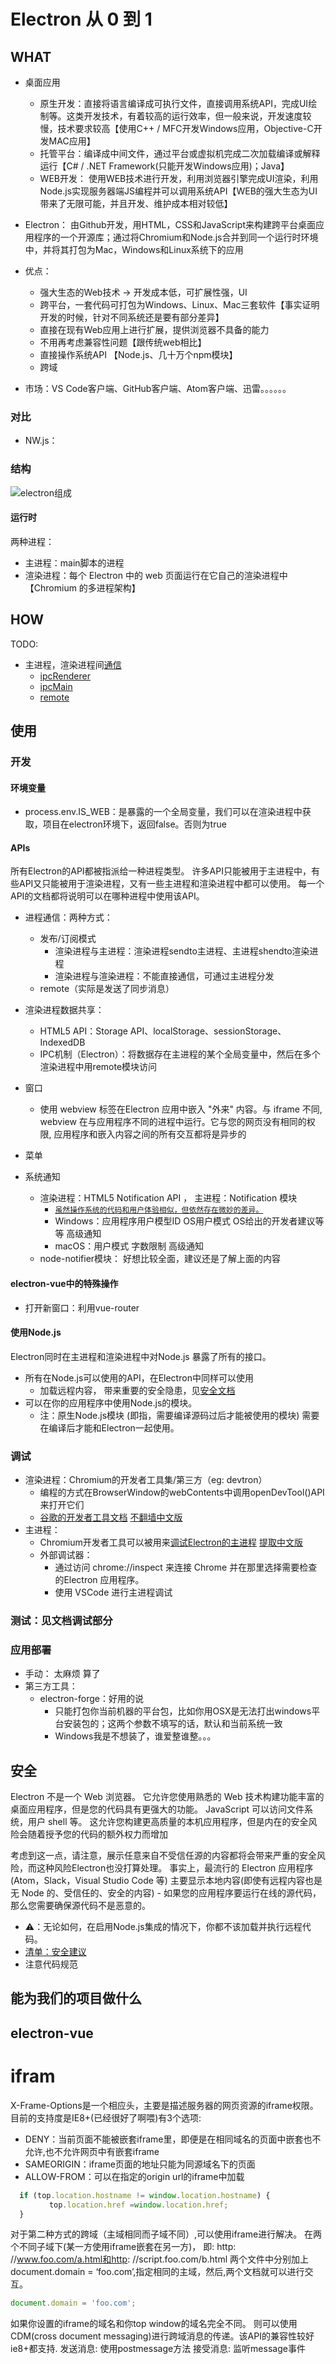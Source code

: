 # Electron 从 0 到 1

## WHAT
  * 桌面应用
    * 原生开发：直接将语言编译成可执行文件，直接调用系统API，完成UI绘制等。这类开发技术，有着较高的运行效率，但一般来说，开发速度较慢，技术要求较高【使用C++ / MFC开发Windows应用，Objective-C开发MAC应用】
    * 托管平台：编译成中间文件，通过平台或虚拟机完成二次加载编译或解释运行【C# / .NET Framework(只能开发Windows应用)；Java】
    * WEB开发： 使用WEB技术进行开发，利用浏览器引擎完成UI渲染，利用Node.js实现服务器端JS编程并可以调用系统API【WEB的强大生态为UI带来了无限可能，并且开发、维护成本相对较低】
  * Electron： 由Github开发，用HTML，CSS和JavaScript来构建跨平台桌面应用程序的一个开源库；通过将Chromium和Node.js合并到同一个运行时环境中，并将其打包为Mac，Windows和Linux系统下的应用

  * 优点：
    * 强大生态的Web技术 -> 开发成本低，可扩展性强，UI
    * 跨平台，一套代码可打包为Windows、Linux、Mac三套软件【事实证明开发的时候，针对不同系统还是要有部分差异】
    * 直接在现有Web应用上进行扩展，提供浏览器不具备的能力
    * 不用再考虑兼容性问题【跟传统web相比】
    * 直接操作系统API 【Node.js、几十万个npm模块】
    * 跨域

  * 市场：VS Code客户端、GitHub客户端、Atom客户端、迅雷。。。。。。

### 对比
* NW.js：

### 结构
  ![electron组成](../img/other/electron1.png)

#### 运行时
两种进程：
  * 主进程：main脚本的进程
  * 渲染进程：每个 Electron 中的 web 页面运行在它自己的渲染进程中 【Chromium 的多进程架构】


## HOW

TODO: 
* 主进程，渲染进程间[通信](https://electronjs.org/docs/faq#how-to-share-data-between-web-pages)
    * [ipcRenderer](https://electronjs.org/docs/api/ipc-renderer)
    * [ipcMain](https://electronjs.org/docs/api/ipc-main)
    * [remote](https://electronjs.org/docs/api/remote)

## 使用
### 开发

#### 环境变量
* process.env.IS_WEB：是暴露的一个全局变量，我们可以在渲染进程中获取，项目在electron环境下，返回false。否则为true

#### APIs

所有Electron的API都被指派给一种进程类型。 许多API只能被用于主进程中，有些API又只能被用于渲染进程，又有一些主进程和渲染进程中都可以使用。 每一个API的文档都将说明可以在哪种进程中使用该API。

* 进程通信：两种方式：
  * 发布/订阅模式
    * 渲染进程与主进程：渲染进程sendto主进程、主进程shendto渲染进程
    * 渲染进程与渲染进程：不能直接通信，可通过主进程分发
  * remote（实际是发送了同步消息）

* 渲染进程数据共享：
  * HTML5 API：Storage API、localStorage、sessionStorage、IndexedDB
  * IPC机制（Electron）：将数据存在主进程的某个全局变量中，然后在多个渲染进程中用remote模块访问

* 窗口
  * 使用 webview 标签在Electron 应用中嵌入 "外来" 内容。与 iframe 不同, webview 在与应用程序不同的进程中运行。它与您的网页没有相同的权限, 应用程序和嵌入内容之间的所有交互都将是异步的

* 菜单

* 系统通知
  * 渲染进程：HTML5 Notification API ， 主进程：Notification 模块
    * [`虽然操作系统的代码和用户体验相似，但依然存在微妙的差异。`](https://electronjs.org/docs/tutorial/notifications)
    * Windows：应用程序用户模型ID OS用户模式 OS给出的开发者建议等等 高级通知
    * macOS：用户模式 字数限制 高级通知
  * node-notifier模块： 好想比较全面，建议还是了解上面的内容

#### electron-vue中的特殊操作
* 打开新窗口：利用vue-router

#### 使用Node.js
Electron同时在主进程和渲染进程中对Node.js 暴露了所有的接口。
  * 所有在Node.js可以使用的API，在Electron中同样可以使用
    * 加载远程内容， 带来重要的安全隐患，见[安全文档](https://electronjs.org/docs/tutorial/security)
  * 可以在你的应用程序中使用Node.js的模块。
    * 注：原生Node.js模块 (即指，需要编译源码过后才能被使用的模块) 需要在编译后才能和Electron一起使用。




### 调试
* 渲染进程：Chromium的开发者工具集/第三方（eg: devtron）
  * 编程的方式在BrowserWindow的webContents中调用openDevTool()API来打开它们
  * [谷歌的开发者工具文档](https://developer.chrome.com/devtools) [不翻墙中文版](https://www.html.cn/doc/chrome-devtools/settings/)
* 主进程：
  * Chromium开发者工具可以被用来[调试Electron的主进程](https://nodejs.org/en/docs/guides/debugging-getting-started/) [提取中文版](https://electronjs.org/docs/tutorial/debugging-main-process)
  * 外部调试器：
    * 通过访问 chrome://inspect 来连接 Chrome 并在那里选择需要检查的Electron 应用程序。
    * 使用 VSCode 进行主进程调试

### 测试：见文档调试部分
  
### 应用部署
  * 手动： 太麻烦 算了
  * 第三方工具：
    * electron-forge：好用的说
      * 只能打包你当前机器的平台包，比如你用OSX是无法打出windows平台安装包的；这两个参数不填写的话，默认和当前系统一致
      * Windows我是不想装了，谁爱整谁整。。。


## 安全

Electron 不是一个 Web 浏览器。 它允许您使用熟悉的 Web 技术构建功能丰富的桌面应用程序，但是您的代码具有更强大的功能。 JavaScript 可以访问文件系统，用户 shell 等。 这允许您构建更高质量的本机应用程序，但是内在的安全风险会随着授予您的代码的额外权力而增加

考虑到这一点，请注意，展示任意来自不受信任源的内容都将会带来严重的安全风险，而这种风险Electron也没打算处理。 事实上，最流行的 Electron 应用程序(Atom，Slack，Visual Studio Code 等) 主要显示本地内容(即使有远程内容也是无 Node 的、受信任的、安全的内容) - 如果您的应用程序要运行在线的源代码，那么您需要确保源代码不是恶意的。

* ⚠️：无论如何，在启用Node.js集成的情况下，你都不该加载并执行远程代码。 
* [清单：安全建议](https://electronjs.org/docs/tutorial/security#清单：安全建议)
* 注意代码规范

## 能为我们的项目做什么


## electron-vue


# ifram

X-Frame-Options是一个相应头，主要是描述服务器的网页资源的iframe权限。目前的支持度是IE8+(已经很好了啊喂)有3个选项:
  * DENY：当前页面不能被嵌套iframe里，即便是在相同域名的页面中嵌套也不允许,也不允许网页中有嵌套iframe
  * SAMEORIGIN：iframe页面的地址只能为同源域名下的页面
  * ALLOW-FROM：可以在指定的origin url的iframe中加载

  ```js
    if (top.location.hostname != window.location.hostname) { 
    　　　　top.location.href =window.location.href;
    }

  ```

对于第二种方式的跨域（主域相同而子域不同）,可以使用iframe进行解决。
在两个不同子域下(某一方使用iframe嵌套在另一方)，
即:
http: //www.foo.com/a.html和http: //script.foo.com/b.html
两个文件中分别加上document.domain = ‘foo.com’,指定相同的主域，然后,两个文档就可以进行交互。
```js
document.domain = 'foo.com';
```

如果你设置的iframe的域名和你top window的域名完全不同。 则可以使用CDM(cross document messaging)进行跨域消息的传递。该API的兼容性较好 ie8+都支持.
发送消息: 使用postmessage方法
接受消息: 监听message事件
